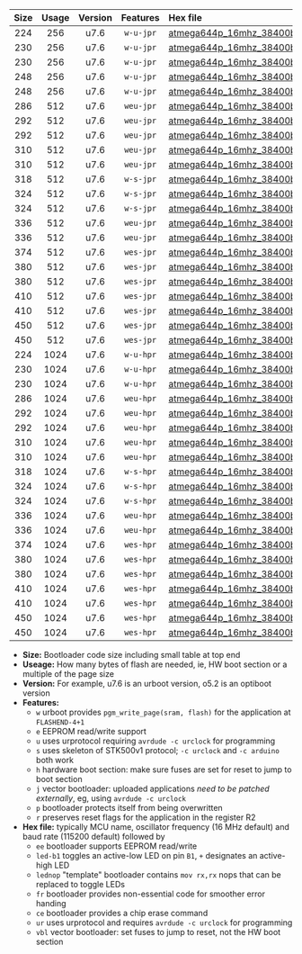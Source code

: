 |Size|Usage|Version|Features|Hex file|
|:-:|:-:|:-:|:-:|:--|
|224|256|u7.6|`w-u-jpr`|[atmega644p_16mhz_38400bps_ur_vbl.hex](https://raw.githubusercontent.com/stefanrueger/urboot/main/atmega644p_16mhz_38400bps_ur_vbl.hex)|
|230|256|u7.6|`w-u-jpr`|[atmega644p_16mhz_38400bps_led+b0_ur_vbl.hex](https://raw.githubusercontent.com/stefanrueger/urboot/main/atmega644p_16mhz_38400bps_led+b0_ur_vbl.hex)|
|230|256|u7.6|`w-u-jpr`|[atmega644p_16mhz_38400bps_lednop_ur_vbl.hex](https://raw.githubusercontent.com/stefanrueger/urboot/main/atmega644p_16mhz_38400bps_lednop_ur_vbl.hex)|
|248|256|u7.6|`w-u-jpr`|[atmega644p_16mhz_38400bps_led+b0_fr_ur_vbl.hex](https://raw.githubusercontent.com/stefanrueger/urboot/main/atmega644p_16mhz_38400bps_led+b0_fr_ur_vbl.hex)|
|248|256|u7.6|`w-u-jpr`|[atmega644p_16mhz_38400bps_lednop_fr_ur_vbl.hex](https://raw.githubusercontent.com/stefanrueger/urboot/main/atmega644p_16mhz_38400bps_lednop_fr_ur_vbl.hex)|
|286|512|u7.6|`weu-jpr`|[atmega644p_16mhz_38400bps_ee_ur_vbl.hex](https://raw.githubusercontent.com/stefanrueger/urboot/main/atmega644p_16mhz_38400bps_ee_ur_vbl.hex)|
|292|512|u7.6|`weu-jpr`|[atmega644p_16mhz_38400bps_ee_led+b0_ur_vbl.hex](https://raw.githubusercontent.com/stefanrueger/urboot/main/atmega644p_16mhz_38400bps_ee_led+b0_ur_vbl.hex)|
|292|512|u7.6|`weu-jpr`|[atmega644p_16mhz_38400bps_ee_lednop_ur_vbl.hex](https://raw.githubusercontent.com/stefanrueger/urboot/main/atmega644p_16mhz_38400bps_ee_lednop_ur_vbl.hex)|
|310|512|u7.6|`weu-jpr`|[atmega644p_16mhz_38400bps_ee_led+b0_fr_ur_vbl.hex](https://raw.githubusercontent.com/stefanrueger/urboot/main/atmega644p_16mhz_38400bps_ee_led+b0_fr_ur_vbl.hex)|
|310|512|u7.6|`weu-jpr`|[atmega644p_16mhz_38400bps_ee_lednop_fr_ur_vbl.hex](https://raw.githubusercontent.com/stefanrueger/urboot/main/atmega644p_16mhz_38400bps_ee_lednop_fr_ur_vbl.hex)|
|318|512|u7.6|`w-s-jpr`|[atmega644p_16mhz_38400bps_vbl.hex](https://raw.githubusercontent.com/stefanrueger/urboot/main/atmega644p_16mhz_38400bps_vbl.hex)|
|324|512|u7.6|`w-s-jpr`|[atmega644p_16mhz_38400bps_led+b0_vbl.hex](https://raw.githubusercontent.com/stefanrueger/urboot/main/atmega644p_16mhz_38400bps_led+b0_vbl.hex)|
|324|512|u7.6|`w-s-jpr`|[atmega644p_16mhz_38400bps_lednop_vbl.hex](https://raw.githubusercontent.com/stefanrueger/urboot/main/atmega644p_16mhz_38400bps_lednop_vbl.hex)|
|336|512|u7.6|`weu-jpr`|[atmega644p_16mhz_38400bps_ee_led+b0_fr_ce_ur_vbl.hex](https://raw.githubusercontent.com/stefanrueger/urboot/main/atmega644p_16mhz_38400bps_ee_led+b0_fr_ce_ur_vbl.hex)|
|336|512|u7.6|`weu-jpr`|[atmega644p_16mhz_38400bps_ee_lednop_fr_ce_ur_vbl.hex](https://raw.githubusercontent.com/stefanrueger/urboot/main/atmega644p_16mhz_38400bps_ee_lednop_fr_ce_ur_vbl.hex)|
|374|512|u7.6|`wes-jpr`|[atmega644p_16mhz_38400bps_ee_vbl.hex](https://raw.githubusercontent.com/stefanrueger/urboot/main/atmega644p_16mhz_38400bps_ee_vbl.hex)|
|380|512|u7.6|`wes-jpr`|[atmega644p_16mhz_38400bps_ee_led+b0_vbl.hex](https://raw.githubusercontent.com/stefanrueger/urboot/main/atmega644p_16mhz_38400bps_ee_led+b0_vbl.hex)|
|380|512|u7.6|`wes-jpr`|[atmega644p_16mhz_38400bps_ee_lednop_vbl.hex](https://raw.githubusercontent.com/stefanrueger/urboot/main/atmega644p_16mhz_38400bps_ee_lednop_vbl.hex)|
|410|512|u7.6|`wes-jpr`|[atmega644p_16mhz_38400bps_ee_led+b0_fr_vbl.hex](https://raw.githubusercontent.com/stefanrueger/urboot/main/atmega644p_16mhz_38400bps_ee_led+b0_fr_vbl.hex)|
|410|512|u7.6|`wes-jpr`|[atmega644p_16mhz_38400bps_ee_lednop_fr_vbl.hex](https://raw.githubusercontent.com/stefanrueger/urboot/main/atmega644p_16mhz_38400bps_ee_lednop_fr_vbl.hex)|
|450|512|u7.6|`wes-jpr`|[atmega644p_16mhz_38400bps_ee_led+b0_fr_ce_vbl.hex](https://raw.githubusercontent.com/stefanrueger/urboot/main/atmega644p_16mhz_38400bps_ee_led+b0_fr_ce_vbl.hex)|
|450|512|u7.6|`wes-jpr`|[atmega644p_16mhz_38400bps_ee_lednop_fr_ce_vbl.hex](https://raw.githubusercontent.com/stefanrueger/urboot/main/atmega644p_16mhz_38400bps_ee_lednop_fr_ce_vbl.hex)|
|224|1024|u7.6|`w-u-hpr`|[atmega644p_16mhz_38400bps_ur.hex](https://raw.githubusercontent.com/stefanrueger/urboot/main/atmega644p_16mhz_38400bps_ur.hex)|
|230|1024|u7.6|`w-u-hpr`|[atmega644p_16mhz_38400bps_led+b0_ur.hex](https://raw.githubusercontent.com/stefanrueger/urboot/main/atmega644p_16mhz_38400bps_led+b0_ur.hex)|
|230|1024|u7.6|`w-u-hpr`|[atmega644p_16mhz_38400bps_lednop_ur.hex](https://raw.githubusercontent.com/stefanrueger/urboot/main/atmega644p_16mhz_38400bps_lednop_ur.hex)|
|286|1024|u7.6|`weu-hpr`|[atmega644p_16mhz_38400bps_ee_ur.hex](https://raw.githubusercontent.com/stefanrueger/urboot/main/atmega644p_16mhz_38400bps_ee_ur.hex)|
|292|1024|u7.6|`weu-hpr`|[atmega644p_16mhz_38400bps_ee_led+b0_ur.hex](https://raw.githubusercontent.com/stefanrueger/urboot/main/atmega644p_16mhz_38400bps_ee_led+b0_ur.hex)|
|292|1024|u7.6|`weu-hpr`|[atmega644p_16mhz_38400bps_ee_lednop_ur.hex](https://raw.githubusercontent.com/stefanrueger/urboot/main/atmega644p_16mhz_38400bps_ee_lednop_ur.hex)|
|310|1024|u7.6|`weu-hpr`|[atmega644p_16mhz_38400bps_ee_led+b0_fr_ur.hex](https://raw.githubusercontent.com/stefanrueger/urboot/main/atmega644p_16mhz_38400bps_ee_led+b0_fr_ur.hex)|
|310|1024|u7.6|`weu-hpr`|[atmega644p_16mhz_38400bps_ee_lednop_fr_ur.hex](https://raw.githubusercontent.com/stefanrueger/urboot/main/atmega644p_16mhz_38400bps_ee_lednop_fr_ur.hex)|
|318|1024|u7.6|`w-s-hpr`|[atmega644p_16mhz_38400bps.hex](https://raw.githubusercontent.com/stefanrueger/urboot/main/atmega644p_16mhz_38400bps.hex)|
|324|1024|u7.6|`w-s-hpr`|[atmega644p_16mhz_38400bps_led+b0.hex](https://raw.githubusercontent.com/stefanrueger/urboot/main/atmega644p_16mhz_38400bps_led+b0.hex)|
|324|1024|u7.6|`w-s-hpr`|[atmega644p_16mhz_38400bps_lednop.hex](https://raw.githubusercontent.com/stefanrueger/urboot/main/atmega644p_16mhz_38400bps_lednop.hex)|
|336|1024|u7.6|`weu-hpr`|[atmega644p_16mhz_38400bps_ee_led+b0_fr_ce_ur.hex](https://raw.githubusercontent.com/stefanrueger/urboot/main/atmega644p_16mhz_38400bps_ee_led+b0_fr_ce_ur.hex)|
|336|1024|u7.6|`weu-hpr`|[atmega644p_16mhz_38400bps_ee_lednop_fr_ce_ur.hex](https://raw.githubusercontent.com/stefanrueger/urboot/main/atmega644p_16mhz_38400bps_ee_lednop_fr_ce_ur.hex)|
|374|1024|u7.6|`wes-hpr`|[atmega644p_16mhz_38400bps_ee.hex](https://raw.githubusercontent.com/stefanrueger/urboot/main/atmega644p_16mhz_38400bps_ee.hex)|
|380|1024|u7.6|`wes-hpr`|[atmega644p_16mhz_38400bps_ee_led+b0.hex](https://raw.githubusercontent.com/stefanrueger/urboot/main/atmega644p_16mhz_38400bps_ee_led+b0.hex)|
|380|1024|u7.6|`wes-hpr`|[atmega644p_16mhz_38400bps_ee_lednop.hex](https://raw.githubusercontent.com/stefanrueger/urboot/main/atmega644p_16mhz_38400bps_ee_lednop.hex)|
|410|1024|u7.6|`wes-hpr`|[atmega644p_16mhz_38400bps_ee_led+b0_fr.hex](https://raw.githubusercontent.com/stefanrueger/urboot/main/atmega644p_16mhz_38400bps_ee_led+b0_fr.hex)|
|410|1024|u7.6|`wes-hpr`|[atmega644p_16mhz_38400bps_ee_lednop_fr.hex](https://raw.githubusercontent.com/stefanrueger/urboot/main/atmega644p_16mhz_38400bps_ee_lednop_fr.hex)|
|450|1024|u7.6|`wes-hpr`|[atmega644p_16mhz_38400bps_ee_led+b0_fr_ce.hex](https://raw.githubusercontent.com/stefanrueger/urboot/main/atmega644p_16mhz_38400bps_ee_led+b0_fr_ce.hex)|
|450|1024|u7.6|`wes-hpr`|[atmega644p_16mhz_38400bps_ee_lednop_fr_ce.hex](https://raw.githubusercontent.com/stefanrueger/urboot/main/atmega644p_16mhz_38400bps_ee_lednop_fr_ce.hex)|

- **Size:** Bootloader code size including small table at top end
- **Useage:** How many bytes of flash are needed, ie, HW boot section or a multiple of the page size
- **Version:** For example, u7.6 is an urboot version, o5.2 is an optiboot version
- **Features:**
  + `w` urboot provides `pgm_write_page(sram, flash)` for the application at `FLASHEND-4+1`
  + `e` EEPROM read/write support
  + `u` uses urprotocol requiring `avrdude -c urclock` for programming
  + `s` uses skeleton of STK500v1 protocol; `-c urclock` and `-c arduino` both work
  + `h` hardware boot section: make sure fuses are set for reset to jump to boot section
  + `j` vector bootloader: uploaded applications *need to be patched externally*, eg, using `avrdude -c urclock`
  + `p` bootloader protects itself from being overwritten
  + `r` preserves reset flags for the application in the register R2
- **Hex file:** typically MCU name, oscillator frequency (16 MHz default) and baud rate (115200 default) followed by
  + `ee` bootloader supports EEPROM read/write
  + `led-b1` toggles an active-low LED on pin `B1`, `+` designates an active-high LED
  + `lednop` "template" bootloader contains `mov rx,rx` nops that can be replaced to toggle LEDs
  + `fr` bootloader provides non-essential code for smoother error handing
  + `ce` bootloader provides a chip erase command
  + `ur` uses urprotocol and requires `avrdude -c urclock` for programming
  + `vbl` vector bootloader: set fuses to jump to reset, not the HW boot section
